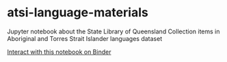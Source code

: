 # atsi-language-materials
Jupyter notebook about the State Library of Queensland Collection items in Aboriginal and Torres Strait Islander languages dataset

[Interact with this notebook on Binder](https://mybinder.org/v2/gh/sallybaker/atsi-language-materials/master?filepath=atsi-language-materials.ipynb)
